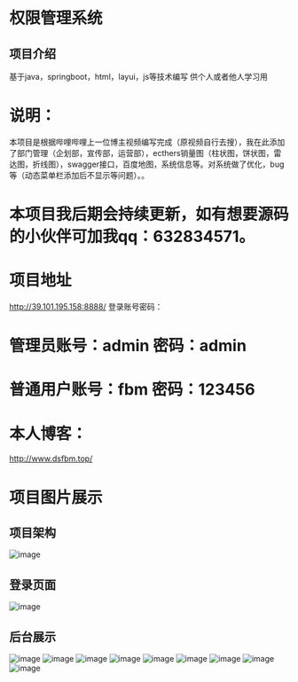 # 权限管理系统 
## 项目介绍
基于java，springboot，html，layui，js等技术编写
供个人或者他人学习用
# 说明： 
本项目是根据哔哩哔哩上一位博主视频编写完成（原视频自行去搜），我在此添加了部门管理（企划部，宣传部，运营部），ecthers销量图（柱状图，饼状图，雷达图，折线图），swagger接口，百度地图，系统信息等。对系统做了优化，bug等（动态菜单栏添加后不显示等问题）。。
# 本项目我后期会持续更新，如有想要源码的小伙伴可加我qq：632834571。

# 项目地址
http://39.101.195.158:8888/
登录账号密码：
# 管理员账号：admin  密码：admin
# 普通用户账号：fbm  密码：123456 
# 本人博客：
http://www.dsfbm.top/  


# 项目图片展示


## 项目架构
![image](image/QQ截图20200926175554.png)
## 登录页面
![image](image/QQ截图20200926175658.png)
## 后台展示
![image](/image/QQ截图20200926175753.png)
![image](/image/QQ截图20200926175801.png)
![image](/image/QQ截图20200926175814.png)
![image](/image/QQ截图20200926175828.png)
![image](/image/QQ截图20200926175850.png)
![image](/image/QQ截图20200926175856.png)
![image](/image/QQ截图20200926175916.png)
![image](/image/QQ截图20200926175936.png)
![image](/image/QQ截图20200926175949.png)


